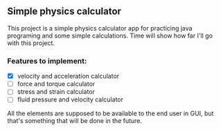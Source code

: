 ## Simple physics calculator

This project is a simple physics calculator app for practicing java
programing and some simple calculations. Time will show how far I'll go 
with this project.

### Features to implement:
- [x] velocity and acceleration calculator
- [ ] force and torque calculator
- [ ] stress and strain calculator
- [ ] fluid pressure and velocity calculator

All the elements are supposed to be available to the end user in GUI,
but that's something that will be done in the future.